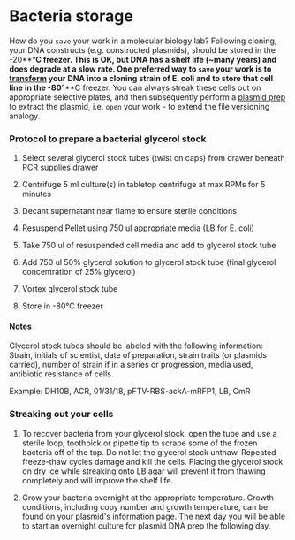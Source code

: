 # Bacteria storage

How do you `save` your work in a molecular biology lab? Following cloning, your DNA constructs \(e.g. constructed plasmids\), should be stored in the -20**°**C freezer. This is OK, but DNA has a shelf life \(~many years\) and does degrade at a slow rate. One preferred way to `save` your work is to [transform](/08_Build/transformation.md) your DNA into a cloning strain of E. coli and to store that cell line in the -80**°**C freezer. You can always streak these cells out on appropriate selective plates, and then subsequently perform a [plasmid prep](/08_Build/plasmid_prep.md) to extract the plasmid, i.e. `open` your work - to extend the file versioning analogy.

### Protocol to prepare a bacterial glycerol stock

1. Select several glycerol stock tubes \(twist on caps\) from drawer beneath PCR supplies drawer

2. Centrifuge 5 ml culture\(s\) in tabletop centrifuge at max RPMs for 5 minutes

3. Decant supernatant near flame to ensure sterile conditions

4. Resuspend Pellet using 750 ul appropriate media \(LB for E. coli\)

5. Take 750 ul of resuspended cell media and add to glycerol stock tube

6. Add 750 ul 50% glycerol solution to glycerol stock tube \(final glycerol concentration of 25% glycerol\)

7. Vortex glycerol stock tube

8. Store in -80°C freezer

#### Notes

Glycerol stock tubes should be labeled with the following information: Strain, initials of scientist, date of preparation, strain traits \(or plasmids carried\), number of strain if in a series or progression, media used, antibiotic resistance of cells.

Example: DH10B, ACR, 01/31/18, pFTV-RBS-ackA-mRFP1, LB, CmR

### Streaking out your cells

1. To recover bacteria from your glycerol stock, open the tube and use a sterile loop, toothpick or pipette tip to scrape some of the frozen bacteria off of the top. Do not let the glycerol stock unthaw. Repeated freeze-thaw cycles damage and kill the cells. Placing the glycerol stock on dry ice while streaking onto LB agar will prevent it from thawing completely and will improve the shelf life.

2. Grow your bacteria overnight at the appropriate temperature. Growth conditions, including copy number and growth temperature, can be found on your plasmid's information page. The next day you will be able to start an overnight culture for plasmid DNA prep the following day.



